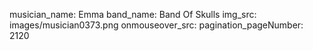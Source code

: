 musician_name: Emma
band_name: Band Of Skulls
img_src: images/musician0373.png
onmouseover_src: 
pagination_pageNumber: 2120